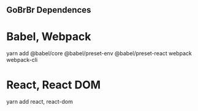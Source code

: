 ## GoBrBr Dependences

# Babel, Webpack

yarn add @babel/core @babel/preset-env @babel/preset-react webpack webpack-cli

# React, React DOM

yarn add react, react-dom
